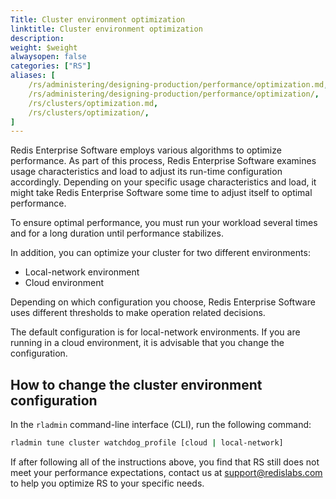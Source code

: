 ```yaml
---
Title: Cluster environment optimization
linktitle: Cluster environment optimization
description:
weight: $weight
alwaysopen: false
categories: ["RS"]
aliases: [
    /rs/administering/designing-production/performance/optimization.md,
    /rs/administering/designing-production/performance/optimization/,
    /rs/clusters/optimization.md,
    /rs/clusters/optimization/,
]
---
```

Redis Enterprise Software employs various algorithms to optimize
performance. As part of this process, Redis Enterprise Software examines usage characteristics
and load to adjust its run-time configuration accordingly. Depending
on your specific usage characteristics and load, it might take Redis Enterprise Software some
time to adjust itself to optimal performance.

To ensure optimal performance, you must run your workload several times
and for a long duration until performance stabilizes.

In addition, you can optimize your cluster for two different environments:

- Local-network environment
- Cloud environment

Depending on which configuration you choose, Redis Enterprise Software uses different
thresholds to make operation related decisions.

The default configuration is for local-network environments. If you are
running in a cloud environment, it is advisable that you change the
configuration.

## How to change the cluster environment configuration

In the `rladmin` command-line interface (CLI), run the following command:

```sh
rladmin tune cluster watchdog_profile [cloud | local-network]
```

If after following all of the instructions above, you find that RS still
does not meet your performance expectations, contact us
at <support@redislabs.com> to help you optimize RS to your specific
needs.
